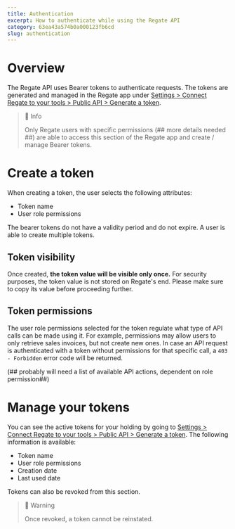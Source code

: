 ```yaml
---
title: Authentication
excerpt: How to authenticate while using the Regate API
category: 63ea43a574b0a000123fb6cd
slug: authentication
---
```


# Overview

The Regate API uses Bearer tokens to authenticate requests. The tokens are generated and managed in the Regate app under [Settings > Connect Regate to your tools > Public API > Generate a token](link).

> 📘 Info
>
> Only Regate users with specific permissions (## more details needed ##) are able to access this section of the Regate app and create / manage Bearer tokens.

# Create a token

When creating a token, the user selects the following attributes:

- Token name
- User role permissions

The bearer tokens do not have a validity period and do not expire. A user is able to create multiple tokens.

## Token visibility

Once created, **the token value will be visible only once.** For security purposes, the token value is not stored on Regate's end. Please make sure to copy its value before proceeding further.

## Token permissions

The user role permissions selected for the token regulate what type of API calls can be made using it. For example, permissions may allow users to only retrieve sales invoices, but not create new ones. In case an API request is authenticated with a token without permissions for that specific call, a `403 - Forbidden` error code will be returned.

(## probably will need a list of available API actions, dependent on role permission##)

# Manage your tokens

You can see the active tokens for your holding by going to [Settings > Connect Regate to your tools > Public API > Generate a token](link). The following information is available:

- Token name
- User role permissions
- Creation date
- Last used date

Tokens can also be revoked from this section.

> 🚧 Warning
>
> Once revoked, a token cannot be reinstated.